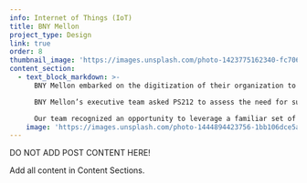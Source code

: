 ```yaml
---
info: Internet of Things (IoT)
title: BNY Mellon
project_type: Design
link: true
order: 8
thumbnail_image: 'https://images.unsplash.com/photo-1423775162340-fc7066ace5be?ixlib=rb-0.3.5&q=80&fm=jpg&crop=entropy&cs=tinysrgb&w=500&h=500&fit=crop&s=723bab64906cf8f53b8cbd98a2403b35'
content_section:
  - text_block_markdown: >-
      BNY Mellon embarked on the digitization of their organization to offer greater efficiencies and learn from the data being generated by the bank’s millions of daily transactions.

      BNY Mellon’s executive team asked PS212 to assess the need for supporting language including unregistered brand names to help the organization tell a simple, consistent story internally and externally.

      Our team recognized an opportunity to leverage a familiar set of terms and to coin a term that drives insights. The final name, Digital Pulse, serves as an ingredient brand to the NEXEN platform.​
    image: 'https://images.unsplash.com/photo-1444894423756-1bb106dce5a7?ixlib=rb-0.3.5&q=80&fm=jpg&crop=entropy&cs=tinysrgb&w=2000&h=1300&fit=crop&s=93f21ae7ef0c3e8d625f2db6b25f678e'
---
```

DO NOT ADD POST CONTENT HERE!

Add all content in Content Sections.
